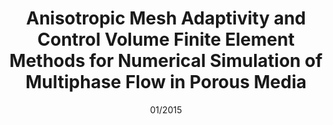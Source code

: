 ---
title:  Anisotropic Mesh Adaptivity and Control Volume Finite Element Methods for Numerical Simulation of Multiphase Flow in Porous Media
authors: P. Mostaghimi, <strong>J.R. Percival</strong>, D. Pavlidis, R.J. Ferrier, J.L.M.A. Gomes, G. Gorman, M.D. Jackson, S.J. Neethling and C. C. Pain
journal: Mathematical Geosciences
paper-url: http://link.springer.com/article/10.1007/s11004-014-9579-1
date: 01/2015
---